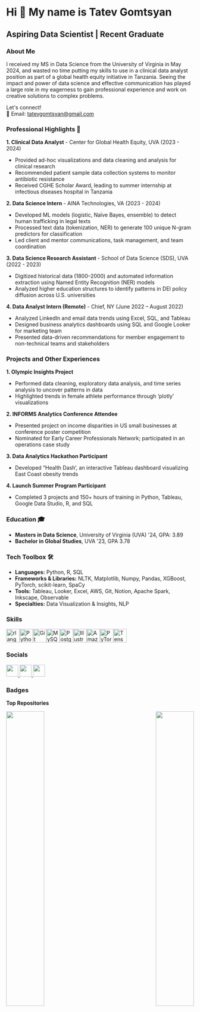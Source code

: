 Hi 👋 My name is Tatev Gomtsyan
===============================

Aspiring Data Scientist | Recent Graduate 
------------------------------------------

### About Me
I received my MS in Data Science from the University of Virginia in May 2024, and wasted no time putting my skills to use in a clinical data analyst position as part of a global health equity initiative in Tanzania. Seeing the impact and power of data science and effective communication has played a large role in my eagerness to gain professional experience and work on creative solutions to complex problems. 

Let's connect! <br />
📧 Email: tatevgomtsyan@gmail.com   

### Professional Highlights 🌟
**1. Clinical Data Analyst** - Center for Global Health Equity, UVA (2023 - 2024) <br />
- Provided ad-hoc visualizations and data cleaning and analysis for clinical research <br />
-	Recommended patient sample data collection systems to monitor antibiotic resistance <br />
-	Received CGHE Scholar Award, leading to summer internship at infectious diseases hospital in Tanzania <br />

**2. Data Science Intern** - AINA Technologies, VA (2023 - 2024) <br />
-	Developed ML models (logistic, Naïve Bayes, ensemble) to detect human trafficking in legal texts <br />
-	Processed text data (tokenization, NER) to generate 100 unique N-gram predictors for classification <br />
-	Led client and mentor communications, task management, and team coordination <br />

**3. Data Science Research Assistant** - School of Data Science (SDS), UVA (2022 - 2023) <br />
- Digitized historical data (1800–2000) and automated information extraction using Named Entity Recognition (NER) models
- Analyzed higher education structures to identify patterns in DEI policy diffusion across U.S. universities
  
**4. Data Analyst Intern (Remote)** - Chief, NY (June 2022 – August 2022)<br />
- Analyzed LinkedIn and email data trends using Excel, SQL, and Tableau <br />
-	Designed business analytics dashboards using SQL and Google Looker for marketing team<br />
-	Presented data-driven recommendations for member engagement to non-technical teams and stakeholders<br />

### Projects and Other Experiences
**1. Olympic Insights Project** 		<br />							          	         
-	Performed data cleaning, exploratory data analysis, and time series analysis to uncover patterns in data<br />
- Highlighted trends in female athlete performance through ‘plotly’ visualizations<br />

**2. INFORMS Analytics Conference Attendee**<br />
- Presented project on income disparities in US small businesses at conference poster competition <br />
- Nominated for Early Career Professionals Network; participated in an operations case study <br />

**3. Data Analytics Hackathon Participant**<br />
- Developed “Health Dash’, an interactive Tableau dashboard visualizing East Coast obesity trends<br />

**4. Launch Summer Program Participant** <br />                                          
- Completed 3 projects and 150+ hours of training in Python, Tableau, Google Data Studio, R, and SQL<br />

### Education 🎓                                    	
- **Masters in Data Science**, University of Virginia (UVA) '24, GPA: 3.89
- **Bachelor in Global Studies**, UVA '23, GPA 3.78

### Tech Toolbox 🛠️ 
- **Languages:** Python, R, SQL
- **Frameworks & Libraries:** NLTK, Matplotlib, Numpy, Pandas, XGBoost, PyTorch, scikit-learn, SpaCy
- **Tools:** Tableau, Looker, Excel, AWS, Git, Notion, Apache Spark, Inkscape, Observable
- **Specialties:** Data Visualization & Insights, NLP

### Skills

<p align="left">
<a href="https://www.r-project.org/" target="_blank" rel="noreferrer"><img src="https://raw.githubusercontent.com/danielcranney/readme-generator/main/public/icons/skills/rlang-colored.svg" width="36" height="36" alt="rlang" /></a><a href="https://www.python.org/" target="_blank" rel="noreferrer"><img src="https://raw.githubusercontent.com/danielcranney/readme-generator/main/public/icons/skills/python-colored.svg" width="36" height="36" alt="Python" /></a><a href="https://git-scm.com/" target="_blank" rel="noreferrer"><img src="https://raw.githubusercontent.com/danielcranney/readme-generator/main/public/icons/skills/git-colored.svg" width="36" height="36" alt="Git" /></a><a href="https://www.mysql.com/" target="_blank" rel="noreferrer"><img src="https://raw.githubusercontent.com/danielcranney/readme-generator/main/public/icons/skills/mysql-colored.svg" width="36" height="36" alt="MySQL" /></a><a href="https://www.postgresql.org/" target="_blank" rel="noreferrer"><img src="https://raw.githubusercontent.com/danielcranney/readme-generator/main/public/icons/skills/postgresql-colored.svg" width="36" height="36" alt="PostgreSQL" /></a><a href="https://www.adobe.com/uk/products/illustrator.html" target="_blank" rel="noreferrer"><img src="https://raw.githubusercontent.com/danielcranney/readme-generator/main/public/icons/skills/illustrator-colored.svg" width="36" height="36" alt="Illustrator" /></a><a href="https://aws.amazon.com" target="_blank" rel="noreferrer"><img src="https://raw.githubusercontent.com/danielcranney/readme-generator/main/public/icons/skills/aws-colored.svg" width="36" height="36" alt="Amazon Web Services" /></a><a href="https://pytorch.org/" target="_blank" rel="noreferrer"><img src="https://raw.githubusercontent.com/danielcranney/readme-generator/main/public/icons/skills/pytorch-colored.svg" width="36" height="36" alt="PyTorch" /></a><a href="https://www.tensorflow.org/" target="_blank" rel="noreferrer"><img src="https://raw.githubusercontent.com/danielcranney/readme-generator/main/public/icons/skills/tensorflow-colored.svg" width="36" height="36" alt="TensorFlow" /></a>
</p>

### Socials

<p align="left"> <a href="https://www.github.com/tatevmane" target="_blank" rel="noreferrer"> <picture> <source media="(prefers-color-scheme: dark)" srcset="https://raw.githubusercontent.com/danielcranney/readme-generator/main/public/icons/socials/github-dark.svg" /> <source media="(prefers-color-scheme: light)" srcset="https://raw.githubusercontent.com/danielcranney/readme-generator/main/public/icons/socials/github.svg" /> <img src="https://raw.githubusercontent.com/danielcranney/readme-generator/main/public/icons/socials/github.svg" width="32" height="32" /> </picture> </a> <a href="https://www.linkedin.com/in/tatev-g-a2b72413a/" target="_blank" rel="noreferrer"> <picture> <source media="(prefers-color-scheme: dark)" srcset="https://raw.githubusercontent.com/danielcranney/readme-generator/main/public/icons/socials/linkedin-dark.svg" /> <source media="(prefers-color-scheme: light)" srcset="https://raw.githubusercontent.com/danielcranney/readme-generator/main/public/icons/socials/linkedin.svg" /> <img src="https://raw.githubusercontent.com/danielcranney/readme-generator/main/public/icons/socials/linkedin.svg" width="32" height="32" /> </picture> </a> <a href="http://www.medium.com/@tatevdoesdata" target="_blank" rel="noreferrer"> <picture> <source media="(prefers-color-scheme: dark)" srcset="https://raw.githubusercontent.com/danielcranney/readme-generator/main/public/icons/socials/medium-dark.svg" /> <source media="(prefers-color-scheme: light)" srcset="https://raw.githubusercontent.com/danielcranney/readme-generator/main/public/icons/socials/medium.svg" /> <img src="https://raw.githubusercontent.com/danielcranney/readme-generator/main/public/icons/socials/medium.svg" width="32" height="32" /> </picture> </a></p> 

### Badges

<b>Top Repositories</b>

<div width="100%" align="center"><a href="https://github.com/tatevmane/Olympics" align="left"><img align="left" width="45%" src="https://github-readme-stats.vercel.app/api/pin/?username=tatevmane&repo=Olympics&title_color=0891b2&text_color=ffffff&icon_color=0891b2&bg_color=1c1917&hide_border=true&locale=en" /></a><a href="https://github.com/tatevmane/Health-Dash" align="right"><img align="right" width="45%" src="https://github-readme-stats.vercel.app/api/pin/?username=tatevmane&repo=Health-Dash&title_color=0891b2&text_color=ffffff&icon_color=0891b2&bg_color=1c1917&hide_border=true&locale=en" /></a></div><br /><br /><br /><br /><br /><br /><br />
